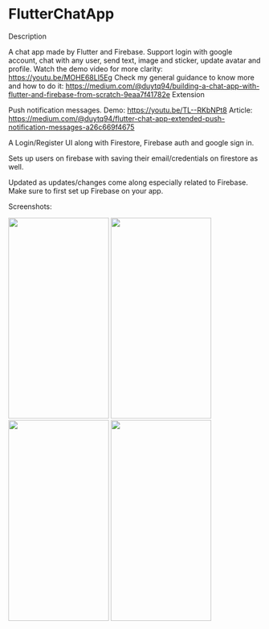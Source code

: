 # FlutterChatApp

Description

A chat app made by Flutter and Firebase.
Support login with google account, chat with any user, send text, image and sticker, update avatar and profile.
Watch the demo video for more clarity: https://youtu.be/MOHE68LI5Eg
Check my general guidance to know more and how to do it: https://medium.com/@duytq94/building-a-chat-app-with-flutter-and-firebase-from-scratch-9eaa7f41782e
Extension

Push notification messages.
Demo: https://youtu.be/TL--RKbNPt8
Article: https://medium.com/@duytq94/flutter-chat-app-extended-push-notification-messages-a26c669f4675

A Login/Register UI along with Firestore, Firebase auth and google sign in.

Sets up users on firebase with saving their email/credentials on firestore as well. 

Updated as updates/changes come along especially related to Firebase. Make sure to first set up Firebase on your app. 

Screenshots:

<img src="https://github.com/shehriyarmalik/FlutterChatApp/blob/master/screenshots/Home.png?" height="400" width="200">
<img src="https://github.com/shehriyarmalik/FlutterChatApp/blob/master/screenshots/LogIn.png?raw=true" height="400" width="200">
<img src="https://github.com/shehriyarmalik/FlutterChatApp/blob/master/screenshots/LeaveApp.png?raw=true" height="400" width="200">
<img src="https://github.com/shehriyarmalik/FlutterChatApp/blob/master/screenshots/Profile.png?raw=true" height="400" width="200">

